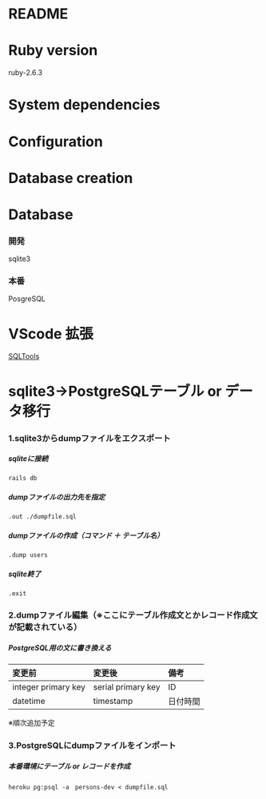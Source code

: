 # README

# Ruby version
ruby-2.6.3

# System dependencies

# Configuration

# Database creation

# Database
  ### 開発
  sqlite3
  ### 本番
  PosgreSQL

# VScode 拡張
  [SQLTools](https://marketplace.visualstudio.com/items?itemName=mtxr.sqltools)

# sqlite3→PostgreSQLテーブル or データ移行
### 1.sqlite3からdumpファイルをエクスポート
  ##### sqliteに接続
  ```
  rails db
  ```
  ##### dumpファイルの出力先を指定
  ```
  .out ./dumpfile.sql
  ```
  ##### dumpファイルの作成（コマンド ＋ テーブル名）
  ```
  .dump users
  ```
  ##### sqlite終了
  ```
  .exit
  ```
### 2.dumpファイル編集（※ここにテーブル作成文とかレコード作成文が記載されている）
  ##### PostgreSQL用の文に書き換える
  |変更前|変更後|備考|
  |:--|:--|:--|
  |integer primary key|serial primary key|ID|　
  |datetime|timestamp|日付時間|

  ※順次追加予定
### 3.PostgreSQLにdumpファイルをインポート
  ##### 本番環境にテーブル or レコードを作成　
  ```
  heroku pg:psql -a　persons-dev < dumpfile.sql
  ```